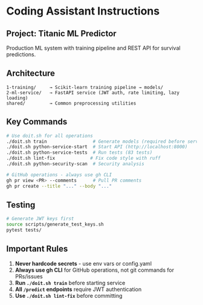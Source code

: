 # Coding Assistant Instructions

## Project: Titanic ML Predictor
Production ML system with training pipeline and REST API for survival predictions.

## Architecture
```
1-training/     → Scikit-learn training pipeline → models/
2-ml-service/   → FastAPI service (JWT auth, rate limiting, lazy loading)
shared/         → Common preprocessing utilities
```

## Key Commands
```bash
# Use doit.sh for all operations
./doit.sh train                 # Generate models (required before service start)
./doit.sh python-service-start  # Start API (http://localhost:8000)
./doit.sh python-service-tests  # Run tests (83 tests)
./doit.sh lint-fix             # Fix code style with ruff
./doit.sh python-security-scan  # Security analysis

# GitHub operations - always use gh CLI
gh pr view <PR> --comments      # Pull PR comments
gh pr create --title "..." --body "..."
```

## Testing
```bash
# Generate JWT keys first
source scripts/generate_test_keys.sh
pytest tests/
```

## Important Rules
1. **Never hardcode secrets** - use env vars or config.yaml
2. **Always use gh CLI** for GitHub operations, not git commands for PRs/issues
3. **Run `./doit.sh train`** before starting service
4. **All `/predict` endpoints** require JWT authentication
5. **Use `./doit.sh lint-fix`** before committing
